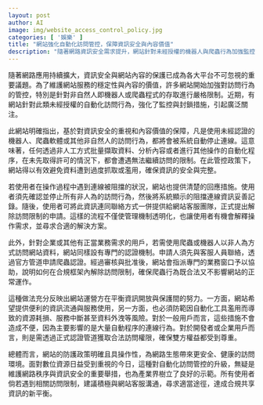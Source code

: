 ```yaml
---
layout: post
author: AI
image: img/website_access_control_policy.jpg
categories: [ '娛樂' ]
title: "網站強化自動化訪問管控，保障資訊安全與內容價值"
description: "隨著網路資訊安全需求提升，網站針對未經授權的機器人與爬蟲行為加強監控與封鎖，並提供用戶解除限制的申請流程及專業認證機制，確保合法訪問與穩定運營。"
---
```

隨著網路應用持續擴大，資訊安全與網站內容的保護已成為各大平台不可忽視的重要議題。為了維護網站服務的穩定性與內容的價值，許多網站開始加強對訪問行為的管控，特別是針對非自然人即機器人或爬蟲程式的存取進行嚴格限制。近期，有網站針對此類未經授權的自動化訪問行為，強化了監控與封鎖措施，引起廣泛關注。

此網站明確指出，基於對資訊安全的重視和內容價值的保障，凡是使用未經認證的機器人、爬蟲軟體或其他非自然人的訪問行為，都將會被系統自動停止連線。這意味著，任何透過非人工方式批量擷取資料、分析內容或者進行其他操作的自動化程序，在未先取得許可的情況下，都會遭遇無法繼續訪問的限制。在此管控政策下，網站得以有效避免資料遭到過度抓取或濫用，確保資訊的安全與完整。

若使用者在操作過程中遇到連線被阻擋的狀況，網站也提供清楚的回應措施。使用者須先確認並停止所有非人為的訪問行為，然後將系統顯示的阻擋連線資訊妥善記錄。隨後，使用者可將此資訊連同聯絡方式一併提供給網站客服團隊，正式提出解除訪問限制的申請。這樣的流程不僅使管理機制透明化，也讓使用者有機會解釋操作需求，並尋求合適的解決方案。

此外，針對企業或其他有正當業務需求的用戶，若需使用爬蟲或機器人以非人為方式訪問網站資料，網站同樣設有專門的認證機制。申請人須先與客服人員聯絡，透過官方管道申請爬蟲認證。經過審核與批准後，網站會指派專門的業務窗口予以協助，說明如何在合規框架內解除訪問限制，確保爬蟲行為既合法又不影響網站的正常運作。

這種做法充分反映出網站運營方在平衡資訊開放與保護間的努力。一方面，網站希望提供便利的資訊流通與服務使用，另一方面，也必須防範因自動化工具濫用而導致的資源耗損、服務中斷甚至資料外洩等風險。對於一般用戶而言，這些措施不會造成不便，因為主要影響的是大量自動程序的連線行為。對於開發者或企業用戶而言，則是需透過正式認證管道獲取合法訪問權限，確保雙方權益都受到尊重。

總體而言，網站的防護政策明確且具操作性，為網路生態帶來更安全、健康的訪問環境。面對數位資源日益受到重視的今日，這種對自動化訪問管控的升級，無疑是維護網路秩序與資訊安全的重要舉措，也為產業界樹立了良好的示範。所有使用者倘若遇到相關訪問限制，建議積極與網站客服溝通，尋求適當途徑，達成合規共享資訊的新平衡。